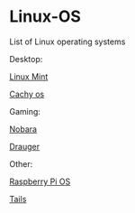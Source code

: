 # Linux-OS
List of Linux operating systems

Desktop:

[Linux Mint](https://linuxmint.com/)

[Cachy os](https://cachyos.org/)

Gaming:

[Nobara](https://nobaraproject.org/)

[Drauger](https://draugeros.org/)


Other:

[Raspberry Pi OS](https://www.raspberrypi.com/software/)

[Tails](https://tails.boum.org/)

